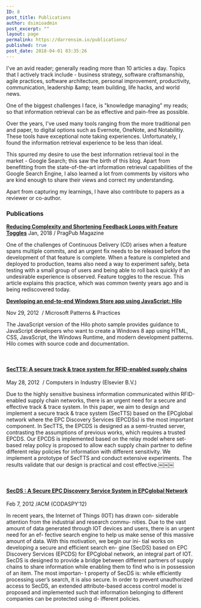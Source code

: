 ```yaml
---
ID: 8
post_title: Publications
author: dsimioadmin
post_excerpt: ""
layout: page
permalink: https://darrensim.io/publications/
published: true
post_date: 2018-04-01 03:35:26
---
```

I've an avid reader; generally reading more than 10 articles a day. Topics that I actively track include - business strategy, software craftsmanship, agile practices, software architecture, personal improvement, productivity, communication, leadership &amp;amp; team building, life hacks, and world news.

One of the biggest challenges I face, is "knowledge managing" my reads; so that information retrieval can be as effective and pain-free as possible.

Over the years, I've used many tools ranging from the more traditional pen and paper, to digital options such as Evernote, OneNote, and Notabilitiy. These tools have exceptional note taking experiences. Unfortunately, I found the information retrieval experience to be less than ideal.

This spurred my desire to use the best information retrieval tool in the market - Google Search; this saw the birth of this blog. Apart from benefitting from the state-of-the-art information retrieval capabilities of the Google Search Engine, I also learned a lot from comments by visitors who are kind enough to share their views and correct my understanding.

Apart from capturing my learnings, I have also contribute to papers as a reviewer or co-author.
<h3>Publications</h3>
<h4 class="pv-accomplishment-entity__title" style="display: inline !important;"><a href="https://web.archive.org/web/20180624072619/https://pragprog.com/news/node-js-8-the-right-way-practical-server-side-javascript-that-scales-in-print-january-pragpub" target="_blank" rel="noopener">Reducing Complexity and Shortening Feedback Loops with Feature Toggles</a></h4>
Jan, 2018 / PragPub Magazine

One of the challenges of Continuous Delivery (CD) arises when a feature spans multiple commits, and an urgent fix needs to be released before the development of that feature is complete. When a feature is completed and deployed to production, teams also need a way to experiment safely, beta testing with a small group of users and being able to roll back quickly if an undesirable experience is observed. Feature toggles to the rescue. This article explains this practice, which was common twenty years ago and is being rediscovered today.
<h4 class="pv-accomplishment-entity__title" style="display: inline !important;"><a href="http://msdn.microsoft.com/en-us/library/windows/apps/jj863142.aspx" target="_blank" rel="noopener">Developing an end-to-end Windows Store app using JavaScript: Hilo</a></h4>
<p class="pv-accomplishment-entity__subtitle"><span class="pv-accomplishment-entity__date">Nov 29, 2012 </span><span class="pv-accomplishment-entity__publisher"> <span class="visually-hidden">/ </span>Microsoft Patterns &amp; Practices</span></p>
<p class="pv-accomplishment-entity__description Sans-15px-black-70%">The JavaScript version of the Hilo photo sample provides guidance to JavaScript developers who want to create a Windows 8 app using HTML, CSS, JavaScript, the Windows Runtime, and modern development patterns. Hilo comes with source code and documentation.</p>
&nbsp;
<h4 class="pv-accomplishment-entity__title"><a href="http://www.sciencedirect.com/science/article/pii/S016636151200084X" target="_blank" rel="noopener">SecTTS: A secure track &amp; trace system for RFID-enabled supply chains</a></h4>
<p class="pv-accomplishment-entity__subtitle"><span class="pv-accomplishment-entity__date">May 28, 2012 </span><span class="pv-accomplishment-entity__publisher"> <span class="visually-hidden">/ </span>Computers in Industry (Elsevier B.V.)</span></p>
<p class="pv-accomplishment-entity__description Sans-15px-black-70%">Due to the highly sensitive business information communicated within RFID-enabled supply chain networks, there is an urgent need for a secure and effective track &amp; trace system. In this paper, we aim to design and implement a secure track &amp; trace system (SecTTS) based on the EPCglobal network where the EPC Discovery Services (EPCDSs) is the most important component. In SecTTS, the EPCDS is designed as a semi-trusted server, contrasting the assumptions of previous works, which requires a trusted EPCDS. Our EPCDS is implemented based on the relay model where set-based relay policy is proposed to allow each supply chain partner to define different relay policies for information with different sensitivity. We implement a prototype of SecTTS and conduct extensive experiments. The results validate that our design is practical and cost effective.￼￼￼</p>
&nbsp;
<h4 class="pv-accomplishment-entity__title"><a href="http://dl.acm.org/citation.cfm?id=2133634&amp;dl=ACM&amp;coll=DL&amp;CFID=874757641&amp;CFTOKEN=11384620" target="_blank" rel="noopener">SecDS : A Secure EPC Discovery Service System in EPCglobal Network</a></h4>
<p class="pv-accomplishment-entity__subtitle"><span class="pv-accomplishment-entity__date">Feb 7, 2012 /</span><span class="pv-accomplishment-entity__publisher">ACM (CODASPY’12)</span></p>
<p class="pv-accomplishment-entity__description Sans-15px-black-70%">In recent years, the Internet of Things (IOT) has drawn con- siderable attention from the industrial and research commu- nities. Due to the vast amount of data generated through IOT devices and users, there is an urgent need for an ef- fective search engine to help us make sense of this massive amount of data. With this motivation, we begin our ini- tial works on developing a secure and efficient search en- gine (SecDS) based on EPC Discovery Services (EPCDS) for EPCglobal network, an integral part of IOT. SecDS is designed to provide a bridge between different partners of supply chains to share information while enabling them to find who is in possession of an item. The most importan- t property of SecDS is: while efficiently processing user’s search, it is also secure. In order to prevent unauthorized access to SecDS, an extended attribute-based access control model is proposed and implemented such that information belonging to different companies can be protected using d- ifferent policies.</p>